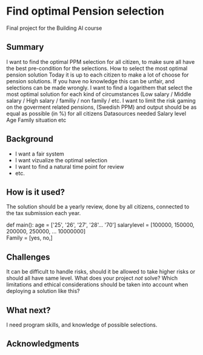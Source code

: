 # Find optimal Pension selection

Final project for the Building AI course

## Summary

I want to find the optimal PPM selection for all citizen, to make sure all have the best pre-condition for the selections.
How to select the most optimal pension solution
Today it is up to each citizen to make a lot of choose for pension solutions. If you have no knowledge this can be unfair, and selections can be made wrongly.
I want to find a logarithem that select the most optimal solution for each kind of circumstances (Low salary / Middle salary / High salary / familiy / non family / etc.
I want to limit the risk gaming on the goverment related pensions, (Swedish PPM) and output should be as equal as possible (in %) for all citizens
Datasources needed 
Salary level
Age
Family situation
etc

## Background

* I want a fair system
* I want vizualize the optimal selection
* I want to find a natural time point for review
* etc.


## How is it used?

The solution should be a yearly review, done by all citizens, connected to the tax submission each year.


def main():
   age = ['25', '26', '27', '28'... '70']
   salarylevel = [100000, 150000, 200000, 250000, ... 10000000]   
   Family = [yes, no,]



## Challenges

It can be difficult to handle risks, should it be allowed to take higher risks or should all have same level. What does your project _not_ solve? Which limitations and ethical considerations should be taken into account when deploying a solution like this?

## What next?

I need program skills, and knowledge of possible selections. 


## Acknowledgments

